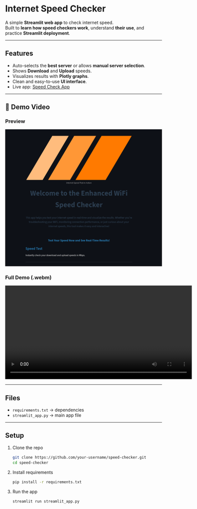 # Internet Speed Checker

A simple **Streamlit web app** to check internet speed.  
Built to **learn how speed checkers work**, understand **their use**, and practice **Streamlit deployment**.  

---

## Features
- Auto-selects the **best server** or allows **manual server selection**.  
- Shows **Download** and **Upload** speeds.  
- Visualizes results with **Plotly graphs**.  
- Clean and easy-to-use **UI interface**.  
- Live app: [Speed Check App](https://speed-check-app.streamlit.app/app)  

---

## 🎥 Demo Video

### Preview
![Demo Preview](Screenshot%20from%202025-09-30%2012-40-30.png)

### Full Demo (.webm)
<video src="speed-check-app-demo.webm" controls width="600"></video>


---

## Files
- `requirements.txt` → dependencies  
- `streamlit_app.py` → main app file  

---

## Setup
1. Clone the repo  
   ```bash
   git clone https://github.com/your-username/speed-checker.git
   cd speed-checker
   ```
2. Install requirements  
   ```bash
   pip install -r requirements.txt
   ```
3. Run the app  
   ```bash
   streamlit run streamlit_app.py
   ```

